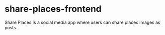 # share-places-frontend
Share Places is a social media app where users can share places images as posts.
